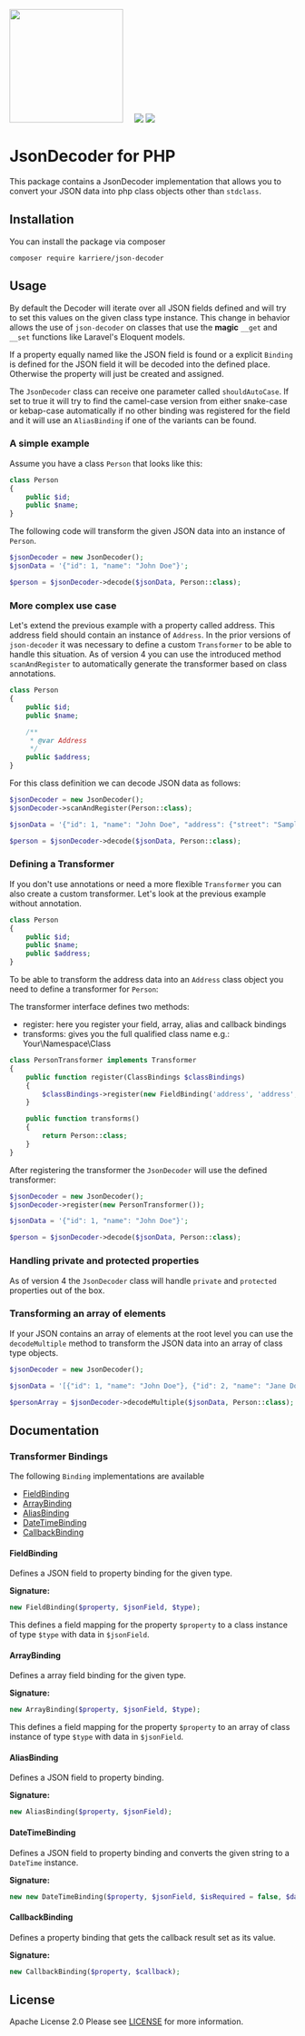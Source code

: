 <a href="https://www.karriere.at/" target="_blank"><img width="200" src="http://www.karriere.at/images/layout/katlogo.svg"></a>
<span>&nbsp;&nbsp;&nbsp;</span>
![](https://github.com/karriereat/json-decoder/workflows/test/badge.svg)
![](https://github.com/karriereat/json-decoder/workflows/lint/badge.svg)

# JsonDecoder for PHP

This package contains a JsonDecoder implementation that allows you to convert your JSON data into php class objects other than `stdclass`.

## Installation

You can install the package via composer

```
composer require karriere/json-decoder
```

## Usage

By default the Decoder will iterate over all JSON fields defined and will try to set this values on the given class type instance. This change in behavior allows the use of `json-decoder` on classes that use the **magic** `__get` and `__set` functions like Laravel's Eloquent models.

If a property equally named like the JSON field is found or a explicit `Binding` is defined for the JSON field it will be decoded into the defined place. Otherwise the property will just be created and assigned.

The `JsonDecoder` class can receive one parameter called `shouldAutoCase`. If set to true it will try to find the camel-case version from either snake-case or kebap-case automatically if no other binding was registered for the field and it will use an `AliasBinding` if one of the variants can be found.

### A simple example

Assume you have a class `Person` that looks like this:

```php
class Person
{
    public $id;
    public $name;
}
```

The following code will transform the given JSON data into an instance of `Person`.

```php
$jsonDecoder = new JsonDecoder();
$jsonData = '{"id": 1, "name": "John Doe"}';

$person = $jsonDecoder->decode($jsonData, Person::class);
```

### More complex use case

Let's extend the previous example with a property called address. This address field should contain an instance of `Address`. In the prior versions of `json-decoder` it was necessary to define a custom `Transformer` to be able to handle this situation. As of version 4 you can use the introduced method `scanAndRegister` to automatically generate the transformer based on class annotations.

```php
class Person
{
    public $id;
    public $name;

    /**
     * @var Address
     */
    public $address;
}
```

For this class definition we can decode JSON data as follows:

```php
$jsonDecoder = new JsonDecoder();
$jsonDecoder->scanAndRegister(Person::class);

$jsonData = '{"id": 1, "name": "John Doe", "address": {"street": "Samplestreet", "city": "Samplecity"}}';

$person = $jsonDecoder->decode($jsonData, Person::class);
```

### Defining a Transformer

If you don't use annotations or need a more flexible `Transformer` you can also create a custom transformer. Let's look at the previous example without annotation.

```php
class Person
{
    public $id;
    public $name;
    public $address;
}
```

To be able to transform the address data into an `Address` class object you need to define a transformer for `Person`:

The transformer interface defines two methods:

-   register: here you register your field, array, alias and callback bindings
-   transforms: gives you the full qualified class name e.g.: Your\Namespace\Class

```php
class PersonTransformer implements Transformer
{
    public function register(ClassBindings $classBindings)
    {
        $classBindings->register(new FieldBinding('address', 'address', Address::class));
    }

    public function transforms()
    {
        return Person::class;
    }
}
```

After registering the transformer the `JsonDecoder` will use the defined transformer:

```php
$jsonDecoder = new JsonDecoder();
$jsonDecoder->register(new PersonTransformer());

$jsonData = '{"id": 1, "name": "John Doe"}';

$person = $jsonDecoder->decode($jsonData, Person::class);
```

### Handling private and protected properties

As of version 4 the `JsonDecoder` class will handle `private` and `protected` properties out of the box.

### Transforming an array of elements

If your JSON contains an array of elements at the root level you can use the `decodeMultiple` method to transform the JSON data into an array of class type objects.

```php
$jsonDecoder = new JsonDecoder();

$jsonData = '[{"id": 1, "name": "John Doe"}, {"id": 2, "name": "Jane Doe"}]';

$personArray = $jsonDecoder->decodeMultiple($jsonData, Person::class);
```

## Documentation

### Transformer Bindings

The following `Binding` implementations are available

-   [FieldBinding](#fieldbinding)
-   [ArrayBinding](#arraybinding)
-   [AliasBinding](#aliasbinding)
-   [DateTimeBinding](#datetimebinding)
-   [CallbackBinding](#callbackbinding)

#### FieldBinding

Defines a JSON field to property binding for the given type.

**Signature:**

```php
new FieldBinding($property, $jsonField, $type);
```

This defines a field mapping for the property `$property` to a class instance of type `$type` with data in `$jsonField`.

#### ArrayBinding

Defines a array field binding for the given type.

**Signature:**

```php
new ArrayBinding($property, $jsonField, $type);
```

This defines a field mapping for the property `$property` to an array of class instance of type `$type` with data in `$jsonField`.

#### AliasBinding

Defines a JSON field to property binding.

**Signature:**

```php
new AliasBinding($property, $jsonField);
```

#### DateTimeBinding

Defines a JSON field to property binding and converts the given string to a `DateTime` instance.

**Signature:**

```php
new new DateTimeBinding($property, $jsonField, $isRequired = false, $dateTimeFormat = DateTime::ATOM);
```

#### CallbackBinding

Defines a property binding that gets the callback result set as its value.

**Signature:**

```php
new CallbackBinding($property, $callback);
```

## License

Apache License 2.0 Please see [LICENSE](LICENSE) for more information.
